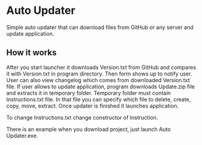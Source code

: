 # Auto Updater
Simple auto updater that can download files from GitHub or any server and update application.

## How it works
After you start launcher it downloads Version.txt from GitHub and compares it with Version.txt in program directory.
Then form shows up to notify user. User can also view changelog which comes from downloaded Version.txt file. If user allows to update application, program downloads Update.zip file and extracts it in temporary folder.
Temporary folder must contain Instructions.txt file. In that file you can specify which file to delete, create, copy, move, extract.
Once updater is finished it launches application.

To change Instructions.txt change constructor of Instruction.

There is an example when you download project, just launch Auto Updater.exe.
